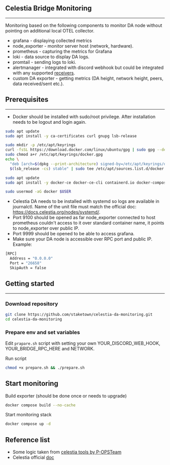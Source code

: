 ## Celestia Bridge Monitoring

---

Monitoring based on the following components to monitor DA node without pointing on additional local OTEL collector.

- grafana - displaying collected metrics 
- node_exporter - monitor server host (network, hardware).
- prometheus - capturing the metrics for Grafana
- loki - data source to display DA logs.
- promtail - sending logs to loki.
- alertmanager - integrated with discord webhook but could be integrated with any supported [receivers](https://prometheus.io/docs/alerting/latest/configuration/#receiver-integration-settings). 
- custom DA exporter - getting metrics (DA height, network height, peers, data received/sent etc.).

## Prerequisites

---

- Docker should be installed with sudo/root privilege. After installation needs to be logout and login again.
```bash
sudo apt update
sudo apt install -y ca-certificates curl gnupg lsb-release

sudo mkdir -p /etc/apt/keyrings
curl -fsSL https://download.docker.com/linux/ubuntu/gpg | sudo gpg --dearmor -o /etc/apt/keyrings/docker.gpg
sudo chmod a+r /etc/apt/keyrings/docker.gpg
echo \
  "deb [arch=$(dpkg --print-architecture) signed-by=/etc/apt/keyrings/docker.gpg] https://download.docker.com/linux/ubuntu \
  $(lsb_release -cs) stable" | sudo tee /etc/apt/sources.list.d/docker.list >/dev/null

sudo apt update
sudo apt install -y docker-ce docker-ce-cli containerd.io docker-compose-plugin

sudo usermod -aG docker $USER
```
- Celestia DA needs to be installed with systemd so logs are available in journalctl. Name of the unit file must match the official doc: https://docs.celestia.org/nodes/systemd/.
- Port 9100 should be opened as far node_exporter connected to host prometheus couldn't access to it over standard container name,
it points to node_exporter over public IP.
- Port 9999 should be opened to be able to access grafana.
- Make sure your DA node is accessible over RPC port and public IP. Example:
```bash
[RPC]
  Address = "0.0.0.0"
  Port = "26658"
  SkipAuth = false
```

## Getting started

---

### Download repository
```bash
git clone https://github.com/staketown/celestia-da-monitoring.git
cd celestia-da-monitoring
```

### Prepare env and set variables

Edit `prapare.sh` script with setting your own YOUR_DISCORD_WEB_HOOK, YOUR_BRIDGE_RPC_HERE and NETWORK.

Run script

```bash
chmod +x prepare.sh && ./prepare.sh
```

## Start monitoring
Build exporter (should be done once or needs to upgrade)
```bash
docker compose build --no-cache
```

Start monitoring stack
```bash
docker compose up -d
```

## Reference list
- Some logic taken from [celestia tools by P-OPSTeam](https://github.com/P-OPSTeam/celestia-tools)
- Celestia official [doc](https://docs.celestia.org/nodes/overview)